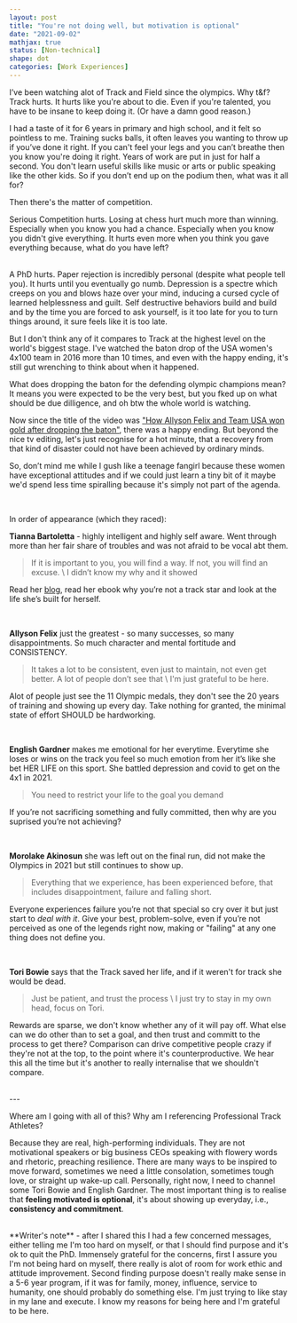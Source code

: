 ```yaml
---
layout: post
title: "You're not doing well, but motivation is optional"
date: "2021-09-02"
mathjax: true
status: [Non-technical]
shape: dot
categories: [Work Experiences]
---
```


I’ve been watching alot of Track and Field since the olympics. 
Why t&f? Track hurts. It hurts like you're about to die. Even if you're talented, you have to be insane to keep doing it. (Or have a damn good reason.)

I had a taste of it for 6 years in primary and high school, and it felt so pointless to me. Training sucks balls, it often leaves you wanting to throw up if you’ve done it right. If you can't feel your legs and you can’t breathe then you know you're doing it right. Years of work are put in just for half a second. You don't learn useful skills like music or arts or public speaking like the other kids. So if you don’t end up on the podium then, what was it all for?

Then there's the matter of competition.

Serious Competition hurts. Losing at chess hurt much more than winning. Especially when you know you had a chance. Especially when you know you didn't give everything. It hurts even more when you think you gave everything because, what do you have left? 

<br>
A PhD hurts. Paper rejection is incredibly personal (despite what people tell you). It hurts until you eventually go numb. Depression is a spectre which creeps on you and blows haze over your mind, inducing a cursed cycle of learned helplessness and guilt. Self destructive behaviors build and build and by the time you are forced to ask yourself, is it too late for you to turn things around, it sure feels like it is too late.

<br>

But I don't think any of it compares to Track at the highest level on the world's biggest stage. I've watched the baton drop of the USA women's 4x100 team in 2016 more than 10 times, and even with the happy ending, it's still gut wrenching to think about when it happened.

What does dropping the baton for the defending olympic champions mean? It means you were
expected to be the very best, but you fked up on what should be due dilligence, and oh btw the whole
world is watching. 

Now since the title of the video was ["How Allyson Felix and Team USA won gold after dropping
the baton"](https://w.youtube.com/watch?v=9WxVMxCXijw), there was a happy ending. But beyond the nice tv editing, let's just recognise for a hot minute, that a recovery from that kind of disaster could not have been achieved by ordinary minds.

So, don’t mind me while I gush like a teenage fangirl because these women have exceptional attitudes and if we could just learn a tiny bit of it maybe we'd spend less time spiralling because it's simply not part of the agenda. 

<br>

In order of appearance (which they raced): 

<b>Tianna Bartoletta</b> - highly intelligent and highly self aware. Went through more than her fair share of troubles and was not afraid to be vocal abt them. 

> If it is important to you, you will find a way. If not, you will find an excuse. \\
> I didn’t know my why and it showed

Read her [blog](https://tiannabee.com/blog), read her ebook why you’re not a track star and look at the life she’s built for herself.

<br>

<b>Allyson Felix</b> just the greatest - so many successes, so many disappointments. So much character and mental fortitude and CONSISTENCY. 

> It takes a lot to be consistent, even just to maintain, not even get better. A lot of people don’t see that \\
> I'm just grateful to be here.

Alot of people just see the 11 Olympic medals, they don't see the 20 years of training and showing up every day. Take nothing for granted, the minimal state of effort SHOULD be hardworking. 

<br>

<b>English Gardner</b> makes me emotional for her everytime. Everytime she loses or wins on the track you feel so much emotion from her it’s like she bet HER LIFE on this sport. She battled depression
and covid to get on the 4x1 in 2021. 

> You need to restrict your life to the goal you demand

If you’re not sacrificing something and fully committed, then why are you suprised you’re not achieving?

<br>

<b>Morolake Akinosun</b> she was left out on the final run, did not make the Olympics in 2021 but still continues to show up.

> Everything that we experience, has been experienced before, that includes disappointment, failure and falling short.

Everyone experiences failure you’re not that special so cry over it but just start to *deal with it*. Give your best, problem-solve, even if you’re not perceived as one of the legends right now, making or "failing" at any one thing does not define you.

<br>

<b>Tori Bowie</b> says that the Track saved her life, and if it weren't for track she would be dead.

> Just be patient, and trust the process \\
> I just try to stay in my own head, focus on Tori. 

Rewards are sparse, we don't know whether any of it will pay off. What else can we do other than to set a goal, and then trust and committ to the process to get there? Comparison can drive competitive people crazy if they're not at the top, to the point where it's counterproductive. We hear this all the time but it's another to really internalise that we shouldn't compare.

<br>
---

Where am I going with all of this? Why am I referencing Professional Track Athletes?

Because they are real, high-performing individuals. They are not motivational speakers or big business CEOs speaking with flowery words and rhetoric, preaching resilience. There are many ways to be inspired to move forward, sometimes we need a little consolation, sometimes tough love, or straight up wake-up call. Personally, right now, I need to channel some Tori Bowie and English Gardner. The most important thing is to realise that **feeling motivated is optional**, it's about showing up everyday, i.e., **consistency and commitment**. 

<br>
**Writer's note** - after I shared this I had a few concerned messages, either telling me I'm too hard on myself, or that I should find purpose and it's ok to quit the PhD. Immensely grateful for the
concerns, first I assure you I'm not being hard on myself, there really is alot of room for work ethic and attitude improvement. Second finding purpose doesn't really make sense in a 5-6 year program,
if it was for family, money, influence, service to humanity, one should probably do something else. I'm just trying to like stay in my lane and execute. I know my reasons for being here and I'm grateful to be here. 

